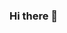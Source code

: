 ### Hi there 👋

<!--
**Sievaxx/sievaxx** is a ✨ _special_ ✨ repository because its `README.md` (this file) appears on your GitHub profile.
